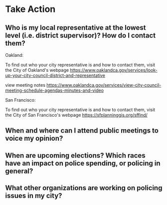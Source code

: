 Take Action
===========


Who is my local representative at the lowest level (i.e. district supervisor)? How do I contact them?
-----------------------------------------------------------------------------------------------------

Oakland:

To find out who your city representative is and how to contact them, visit the City of Oakland's webpage
https://www.oaklandca.gov/services/look-up-your-city-council-district-and-representative

view meeting notes
https://www.oaklandca.gov/services/view-city-council-meeting-schedule-agendas-minutes-and-video


San Francisco:

To find out who your city representative is and how to contact them, visit the City of San Francisco's webpage
https://sfplanninggis.org/sffind/




When and where can I attend public meetings to voice my opinion?
----------------------------------------------------------------


When are upcoming elections? Which races have an impact on police spending, or policing in general?
---------------------------------------------------------------------------------------------------


What other organizations are working on policing issues in my city?
-------------------------------------------------------------------
